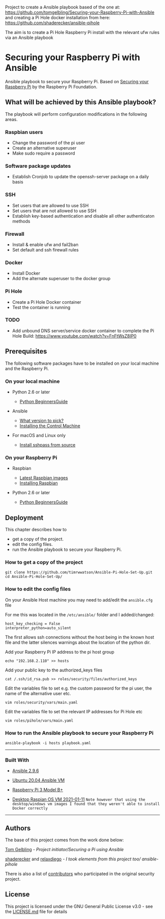 Project to create a Ansible playbook based of the one at: https://github.com/tomgelbling/Securing-your-Raspberry-Pi-with-Ansible and creating a Pi Hole docker installation from here: https://github.com/shaderecker/ansible-pihole

The aim is to create a Pi Hole Raspberry Pi install with the relevant ufw rules via an Ansible playbook



# Securing your Raspberry Pi with Ansible

Ansible playbook to secure your Raspberry Pi.
Based on [Securing your Raspberry Pi](https://www.raspberrypi.org/documentation/configuration/security.md)  by the Raspberry Pi Foundation.

## What will be achieved by this Ansible playbook?

The playbook will perform configuration modifications in the following areas.

### Raspbian users
* Change the password of the pi user
* Create an alternative superuser
* Make sudo require a password

### Software package updates
* Establish Cronjob to update the openssh-server package on a daily basis

### SSH
* Set users that are allowed to use SSH
* Set users that are not allowed to use SSH
* Establish key-based authentication and disable all other authenticaton methods

### Firewall
* Install & enable ufw and fail2ban
* Set default and ssh firewall rules

### Docker
* Install Docker
* Add the alternate superuser to the docker group

### Pi Hole
* Create a Pi Hole Docker container
* Test the container is running

### TODO
* Add unbound DNS server/service docker container to complete the Pi Hole Build: https://www.youtube.com/watch?v=FnFtWsZ8IP0



## Prerequisites

The following software packages have to be installed on your local machine and the Raspberry Pi.

### On your local machine
* Python 2.6 or later
  * [Python BeginnersGuide](https://wiki.python.org/moin/BeginnersGuide/Download)


* Ansible
  * [What version to pick?](http://docs.ansible.com/ansible/latest/intro_installation.html#what-version-to-pick)
  * [Installing the Control Machine](http://docs.ansible.com/ansible/latest/intro_installation.html#installing-the-control-machine)


* For macOS and Linux only
  * [Install sshpass from source](https://gist.github.com/arunoda/7790979#installing-from-the-source)

### On your Raspberry Pi
* Raspbian
  * [Latest Raspbian images](https://www.raspberrypi.org/downloads/raspbian/)
  * [Installing Raspbian](https://www.raspberrypi.org/documentation/installation/installing-images/)


* Python 2.6 or later
  * [Python BeginnersGuide](https://wiki.python.org/moin/BeginnersGuide/Download)


## Deployment

This chapter describes how to
* get a copy of the project.
* edit the config files.
* run the Ansible playbook to secure your Raspberry Pi.

### How to get a copy of the project

```
git clone https://github.com/timrwwatson/Ansible-Pi-Hole-Set-Up.git
cd Ansible-Pi-Hole-Set-Up/
```

### How to edit the config files

On your Ansible Host machine you may need to add/edit the `ansible.cfg` file

For me this was located in the `/etc/ansible/` folder and I added/changed:
```
host_key_checking = False
interpreter_python=auto_silent
```
The first allows ssh connections without the host being in the known host file and the latter silences warnings about the location of the python dir.

Add your Raspberry Pi IP address to the pi host group
```
echo "192.168.2.110" >> hosts
```

Add your public key to the authorized_keys files
```
cat /.ssh/id_rsa.pub >> roles/security/files/authorized_keys
```

Edit the variables file to set e.g. the custom password for the pi user, the name of the alternative user etc.
```
vim roles/security/vars/main.yaml
```

Edit the variables file to set the relevant IP addresses for Pi Hole etc
```
vim roles/pihole/vars/main.yaml
```

### How to run the Ansible playbook to secure your Raspberry Pi

```
ansible-playbook -i hosts playbook.yaml
```

---

### Built With

* [Ansible 2.9.6](https://releases.ansible.com/ansible/)
* [Ubuntu 20.04 Ansible VM](https://ubuntu.com/download/desktop)
* [Raspberry Pi 3 Model B+](https://www.raspberrypi.com/products/raspberry-pi-3-model-b-plus/)

* [Desktop Raspian OS VM 2021-01-11](https://www.raspberrypi.org/downloads/raspbian/)
`Note however that using the desktop/windows vm images I found that they weren't able to install Docker correctly`

---

## Authors
The base of this project comes from the work done below:

[Tom Gelbling](https://www.linkedin.com/in/tomgelbling/) - *Project initiator/Securing a Pi using Ansible*

[shaderecker](https://github.com/shaderecker/ansible-pihole/) and [relaxdiego](https://github.com/shaderecker/ansible-pihole/) - *I took elements from this project too/ ansible-pihole*
 

There is also a list of [contributors](https://github.com/tomgelbling/Securing-your-Raspberry-Pi-with-Ansible/graphs/contributors) who participated in the original security project.

## License

This project is licensed under the GNU General Public License v3.0 - see the [LICENSE.md](LICENSE.md) file for details

